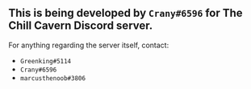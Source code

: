 ## This is being developed by `Crany#6596` for **The Chill Cavern** Discord server.

For anything regarding the server itself, contact:
- `Greenking#5114`
- `Crany#6596`
- `marcusthenoob#3806` 